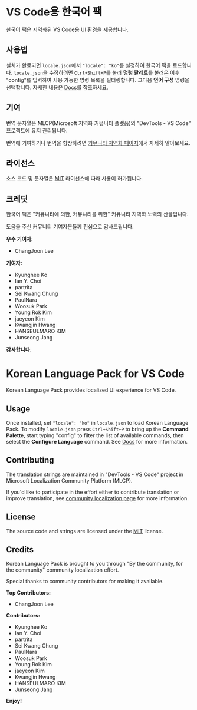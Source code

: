﻿#  VS Code용 한국어 팩

한국어 팩은 지역화된 VS Code용 UI 환경을 제공합니다.

## 사용법

설치가 완료되면 `locale.json`에서 `"locale": "ko"`를 설정하여 한국어 팩을 로드합니다. `locale.json`을 수정하려면 `Ctrl+Shift+P`를 눌러 **명령 팔레트**를 불러온 이후 "config"를 입력하여 사용 가능한 명령 목록을 필터링합니다. 그다음 **언어 구성** 명령을 선택합니다. 자세한 내용은 [Docs](https://go.microsoft.com/fwlink/?LinkId=761051)를 참조하세요.

## 기여

번역 문자열은 MLCP(Microsoft 지역화 커뮤니티 플랫폼)의 "DevTools - VS Code" 프로젝트에 유지 관리됩니다.

번역에 기여하거나 번역을 향상하려면 [커뮤니티 지역화 페이지](https://aka.ms/vscodeloc)에서 자세히 알아보세요.

## 라이선스

소스 코드 및 문자열은 [MIT](https://github.com/Microsoft/vscode-loc/blob/master/LICENSE.md) 라이선스에 따라 사용이 허가됩니다.

## 크레딧

한국어 팩은 "커뮤니티에 의한, 커뮤니티를 위한" 커뮤니티 지역화 노력의 산물입니다.

도움을 주신 커뮤니티 기여자분들께 진심으로 감사드립니다.

**우수 기여자:**

* ChangJoon Lee

**기여자:**

* Kyunghee Ko
* Ian Y. Choi
* partrita
* Sei Kwang Chung
* PaulNara
* Woosuk Park
* Young Rok Kim
* jaeyeon Kim
* Kwangjin Hwang
* HANSEULMARO KIM
* Junseong Jang

**감사합니다.**

#  Korean Language Pack for VS Code

Korean Language Pack provides localized UI experience for VS Code.

## Usage

Once installed, set `"locale": "ko"` in `locale.json` to load Korean Language Pack. To modify `locale.json` press `Ctrl+Shift+P` to bring up the **Command Palette**, start typing "config" to filter the list of available commands, then select the **Configure Language** command. See [Docs](https://go.microsoft.com/fwlink/?LinkId=761051) for more information.

## Contributing

The translation strings are maintained in "DevTools - VS Code" project in Microsoft Localization Community Platform (MLCP). 

If you'd like to participate in the effort either to contribute translation or improve translation, see [community localization page](https://aka.ms/vscodeloc) for more information.

## License

The source code and strings are licensed under the [MIT](https://github.com/Microsoft/vscode-loc/blob/master/LICENSE.md) license.

## Credits

Korean Language Pack is brought to you through "By the community, for the community" community localization effort.

Special thanks to community contributors for making it available.

**Top Contributors:**

* ChangJoon Lee

**Contributors:**

* Kyunghee Ko
* Ian Y. Choi
* partrita
* Sei Kwang Chung
* PaulNara
* Woosuk Park
* Young Rok Kim
* jaeyeon Kim
* Kwangjin Hwang
* HANSEULMARO KIM
* Junseong Jang

**Enjoy!**

